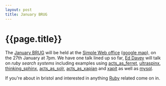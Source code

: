 ```yaml
---
layout: post
title: January BRUG
---
```


# {{page.title}}

The [January BRUG](http://www.meetup.com/bristol-ruby-user-group/calendar/15706896/) will be held at the [Simple Web office](http://www.simpleweb.co.uk/) ([google map](http://maps.google.co.uk/maps/ms?ie=UTF8&hl=en&msa=0&ll=51.448297,-2.609339&spn=0.008799,0.017209&z=16&msid=212872370787011513664.000499a45a3b27d2b21dc)), on the 27th January at 7pm. We have one talk lined up so far, [Ed Davey](http://www.entangledbank.co.uk/) will talk on *ruby search systems* including examples using [acts_as_ferret](https://github.com/jkraemer/acts_as_ferret), [ultraspinx](https://github.com/fauna/ultrasphinx), [thinking_sphinx](http://freelancing-god.github.com/ts/en/), [acts_as_solr](https://github.com/railsfreaks/acts_as_solr), [acts_as_xapian](https://github.com/frabcus/acts_as_xapian) and [xapit](https://github.com/ryanb/xapit) as well as [mysql](http://www.mysql.com/).

If you're about in bristol and interested in anything [Ruby](http://www.ruby-lang.org/en/) related come on in.
